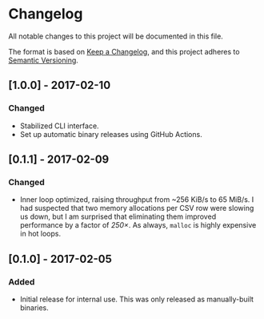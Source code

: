 # Changelog

All notable changes to this project will be documented in this file.

The format is based on [Keep a Changelog](https://keepachangelog.com/en/1.0.0/),
and this project adheres to [Semantic Versioning](https://semver.org/spec/v2.0.0.html).

## [1.0.0] - 2017-02-10

### Changed

- Stabilized CLI interface.
- Set up automatic binary releases using GitHub Actions.

## [0.1.1] - 2017-02-09

### Changed

- Inner loop optimized, raising throughput from ~256 KiB/s to 65 MiB/s. I had suspected that two memory allocations per CSV row were slowing us down, but I am surprised that eliminating them improved performance by a factor of _250×_. As always, `malloc` is highly expensive in hot loops.

## [0.1.0] - 2017-02-05

### Added

- Initial release for internal use. This was only released as manually-built binaries.
